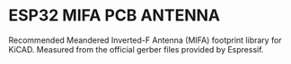 # ESP32 MIFA PCB ANTENNA

Recommended Meandered Inverted-F Antenna (MIFA) footprint library for KiCAD. Measured from the official gerber files provided by Espressif.
